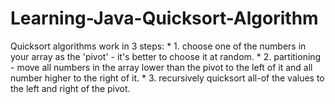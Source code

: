# Learning-Java-Quicksort-Algorithm

Quicksort algorithms work in 3 steps:
    * 1. choose one of the numbers in your array as the 'pivot' - it's better to choose it at random.
    * 2. partitioning - move all numbers in the array lower than the pivot to the left of it and all number higher to the right of it.
    * 3. recursively quicksort all-of the values to the left and right of the pivot.
